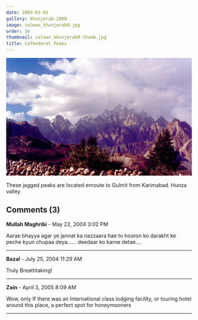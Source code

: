 ```yaml
---
date: 2003-01-01
gallery: khunjerab-2000
image: salman_khunjerab9.jpg
order: 34
thumbnail: salman_khunjerab9-thumb.jpg
title: Cathederal Peaks
---
```


![Cathederal Peaks](./salman_khunjerab9.jpg)

These jagged peaks are located enroute to Gulmit from Karimabad. Hunza valley

<div id="comments">

## Comments (3)

**Mullah Maghribi** - May 22, 2004  3:02 PM

Aarae bhayya agar ye jannat ka nazzaara hae to hooron ko darakht ke peche kyun chupaa deya...... deedaar ko karne detae....

---

**Bazal** - July 25, 2004 11:29 AM

Truly Breathtaking!

---

**Zain** - April  3, 2005  8:09 AM

Wow, only If there was an International class lodging facility, or touring hotel around this place, a perfect spot for honeymooners

---

</div>